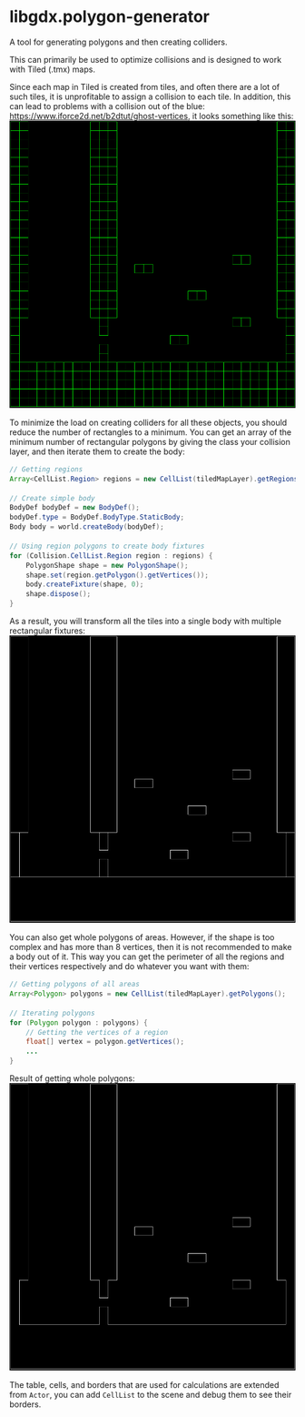 # libgdx.polygon-generator
A tool for generating polygons and then creating colliders.

This can primarily be used to optimize collisions and is designed to work with Tiled (.tmx) maps.

Since each map in Tiled is created from tiles, and often there are a lot of such tiles, it is unprofitable to assign a collision to each tile. In addition, this can lead to problems with a collision out of the blue: https://www.iforce2d.net/b2dtut/ghost-vertices, it looks something like this: ![Original tilemap](https://github.com/aftern0on/libgdx.polygon-generator/blob/main/img/original.png)

To minimize the load on creating colliders for all these objects, you should reduce the number of rectangles to a minimum.
You can get an array of the minimum number of rectangular polygons by giving the class your collision layer, and then iterate them to create the body:
```java
// Getting regions
Array<CellList.Region> regions = new CellList(tiledMapLayer).getRegions();

// Create simple body
BodyDef bodyDef = new BodyDef();
bodyDef.type = BodyDef.BodyType.StaticBody;
Body body = world.createBody(bodyDef);

// Using region polygons to create body fixtures
for (Collision.CellList.Region region : regions) {
    PolygonShape shape = new PolygonShape();
    shape.set(region.getPolygon().getVertices());
    body.createFixture(shape, 0);
    shape.dispose();
}
```
As a result, you will transform all the tiles into a single body with multiple rectangular fixtures: ![Result with rect polygons](https://github.com/aftern0on/libgdx.polygon-generator/blob/main/img/merge_rects.png)

You can also get whole polygons of areas. However, if the shape is too complex and has more than 8 vertices, then it is not recommended to make a body out of it. This way you can get the perimeter of all the regions and their vertices respectively and do whatever you want with them:
```java
// Getting polygons of all areas
Array<Polygon> polygons = new CellList(tiledMapLayer).getPolygons();

// Iterating polygons
for (Polygon polygon : polygons) {
    // Getting the vertices of a region
    float[] vertex = polygon.getVertices();
    ...
}
```
Result of getting whole polygons:
![Result with whole polygons](https://github.com/aftern0on/libgdx.polygon-generator/blob/main/img/merge_all.png)

The table, cells, and borders that are used for calculations are extended from `Actor`, you can add `CellList` to the scene and debug them to see their borders.

